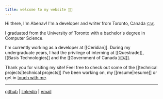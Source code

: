 ```yaml
---
title: welcome to my website 👋🏿
---
```


Hi there, I'm Abenav! I'm a developer and writer from Toronto, Canada 🇨🇦.
  
I graduated from the University of Toronto with a bachelor's degree in Computer Science.

I'm currently working as a developer at [[Ceridian]]. During my undergraduate years, I had the privilege of interning at [[Questrade]], [[Basis Technologies]] and the [[Government of Canada 🇨🇦]]. 

Thank you for visiting my site! Feel free to check out some of the [[technical projects|technical projects]] I've been working on, my [[resume|resume]] or get in [touch with me](mailto:abenav123[at]gmail.com).

---

  
[github](https://github.com/abenav4) |  [linkedin](https://www.linkedin.com/in/abenav)  | [email](mailto:abenav123[at]gmail.com)


